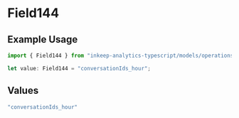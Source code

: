 # Field144

## Example Usage

```typescript
import { Field144 } from "inkeep-analytics-typescript/models/operations";

let value: Field144 = "conversationIds_hour";
```

## Values

```typescript
"conversationIds_hour"
```